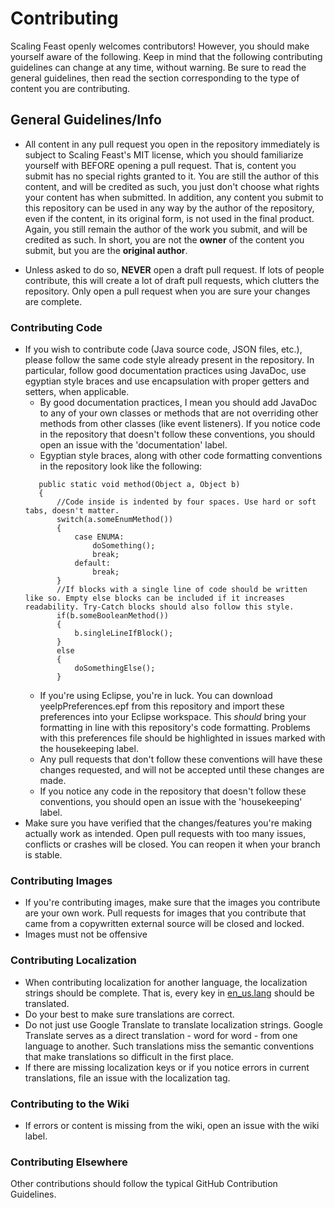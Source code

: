 # Contributing

Scaling Feast openly welcomes contributors! However, you should make yourself aware of the following. Keep in mind that the following contributing guidelines can change at any time, without warning. Be sure to read the general guidelines, then read the section corresponding to the type of content you are contributing.

## General Guidelines/Info

- All content in any pull request you open in the repository immediately is subject to Scaling Feast's MIT license, which you should familiarize yourself with BEFORE opening a pull request. That is, content you submit has no special rights granted to it. You are still the author of this content, and will be credited as such, you just don't choose what rights your content has when submitted. In addition, any content you submit to this repository can be used in any way by the author of the repository, even if the content, in its original form, is not used in the final product. Again, you still remain the author of the work you submit, and will be credited as such. In short, you are not the **owner** of the content you submit, but you are the **original author**.

- Unless asked to do so, **NEVER** open a draft pull request. If lots of people contribute, this will create a lot of draft pull requests, which clutters the repository. Only open a pull request when you are sure your changes are complete.

### Contributing Code

- If you wish to contribute code (Java source code, JSON files, etc.), please follow the same code style already present in the repository. In particular, follow good documentation practices using JavaDoc, use egyptian style braces and use encapsulation with proper getters and setters, when applicable.
    - By good documentation practices, I mean you should add JavaDoc to any of your own classes or methods that are not overriding other methods from other classes (like event listeners). If you notice code in the repository that doesn't follow these conventions, you should open an issue with the 'documentation' label.
    - Egyptian style braces, along with other code formatting conventions in the repository look like the following:
    ```
       public static void method(Object a, Object b)
       {
           //Code inside is indented by four spaces. Use hard or soft tabs, doesn't matter.
           switch(a.someEnumMethod())
           {
               case ENUMA:
                   doSomething();
                   break;
               default:
                   break;
           }
           //If blocks with a single line of code should be written like so. Empty else blocks can be included if it increases readability. Try-Catch blocks should also follow this style.
           if(b.someBooleanMethod())
           {
               b.singleLineIfBlock();
           }
           else
           {
               doSomethingElse();
           }
    ```
    - If you're using Eclipse, you're in luck. You can download yeelpPreferences.epf from this repository and import these preferences into your Eclipse workspace. This *should* bring your formatting in line with this repository's code formatting. Problems with this preferences file should be highlighted in issues marked with the housekeeping label.
    - Any pull requests that don't follow these conventions will have these changes requested, and will not be accepted until these changes are made.
    - If you notice any code in the repository that doesn't follow these conventions, you should open an issue with the 'housekeeping' label.
- Make sure you have verified that the changes/features you're making actually work as intended. Open pull requests with too many issues, conflicts or crashes will be closed. You can reopen it when your branch is stable.

### Contributing Images
- If you're contributing images, make sure that the images you contribute are your own work. Pull requests for images that you contribute that came from a copywritten external source will be closed and locked.
- Images must not be offensive

### Contributing Localization
- When contributing localization for another language, the localization strings should be complete. That is, every key in [en_us.lang](https://github.com/yeelp/Scaling-Feast/blob/master/src/main/resources/assets/scalingfeast/lang/en_us.lang) should be translated.
- Do your best to make sure translations are correct.
- Do not just use Google Translate to translate localization strings. Google Translate serves as a direct translation - word for word - from one language to another. Such translations miss the semantic conventions that make translations so difficult in the first place.
- If there are missing localization keys or if you notice errors in current translations, file an issue with the localization tag.

### Contributing to the Wiki
- If errors or content is missing from the wiki, open an issue with the wiki label.

### Contributing Elsewhere
Other contributions should follow the typical GitHub Contribution Guidelines.
